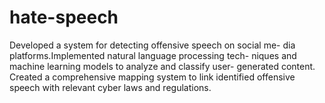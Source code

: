 # hate-speech
Developed a system for detecting offensive speech on social me-
dia platforms.Implemented natural language processing tech-
niques and machine learning models to analyze and classify user-
generated content. Created a comprehensive mapping system
to link identified offensive speech with relevant cyber laws and
regulations.
